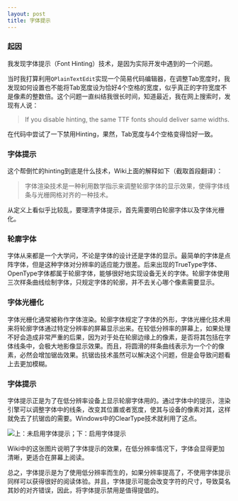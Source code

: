 ```yaml
---
layout: post
title: 字体提示
---
```

### 起因

我发现字体提示（Font Hinting）技术，是因为实际开发中遇到的一个问题。

当时我打算利用`QPlainTextEdit`实现一个简易代码编辑器，在调整Tab宽度时，我发现如何设置也不能将Tab宽度设为恰好4个空格的宽度，似乎真正的字符宽度不是像素的整数倍。这个问题一直纠结我很长时间，知道最近，我在网上搜索时，发现有人说：

> If you disable hinting, the same TTF fonts should deliver same widths.

在代码中尝试了一下禁用Hinting，果然，Tab宽度与4个空格变得恰好一致。

### 字体提示

这个帮倒忙的hinting到底是什么技术，Wiki上面的解释如下（截取首段翻译）：

> 字体渲染技术是一种利用数学指示来调整轮廓字体的显示效果，使得字体线条与光栅网格对齐的一种技术。

从定义上看似乎比较乱，要理清字体提示，首先需要明白轮廓字体以及字体光栅化。

### 轮廓字体

字体从来都是一个大学问，不论是字体的设计还是字体的显示。最简单的字体是点阵字体，但是这种字体对分辨率的适应能力很差。后来出现的TrueType字体、OpenType字体都属于轮廓字体，能够很好地实现设备无关的字体。轮廓字体使用三次样条曲线绘制字体，只规定字体的轮廓，并不去关心哪个像素需要显示。

### 字体光栅化

字体光栅化通常被称作字体渲染。轮廓字体规定了字体的外形，字体光栅化技术用来将轮廓字体通过特定分辨率的屏幕显示出来。在较低分辨率的屏幕上，如果处理不好会造成非常严重的后果，因为对于处在轮廓边缘上的像素，是否将其包括在字体线条中，会极大地影像显示效果。而且，将圆滑的样条曲线表示为一个个的像素，必然会增加锯齿效果。抗锯齿技术虽然可以解决这个问题，但是会导致问题看上去更加模糊。

### 字体提示

字体提示正是为了在低分辨率设备上显示轮廓字体用的。通过字体中的提示，渲染引擎可以调整字体中的线条，改变其位置或者宽度，使其与设备的像素对其，这样就免去了抗锯齿的需要。Windows中的ClearType技术就利用了这点。

![上：未启用字体提示；下：启用字体提示](http://upload.wikimedia.org/wikipedia/commons/0/05/Font-hinting-example.png)

Wiki中的这张图片说明了字体提示的效果，在低分辨率情况下，字体会显得更加清晰，更适合在屏幕上阅读。

总之，字体提示是为了使用低分辨率而生的，如果分辨率提高了，不使用字体提示同样可以获得很好的阅读体验。并且，字体提示可能会改变字符的尺寸，导致莫名其妙的对齐错误，因此，将字体提示禁用是值得提倡的。
